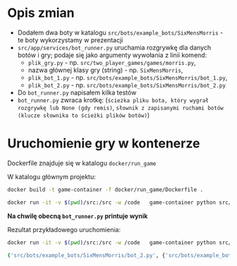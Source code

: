 # Opis zmian
- Dodałem dwa boty w katalogu `src/bots/example_bots/SixMensMorris` - te boty wykorzystamy w prezentacji
- `src/app/services/bot_runner.py` uruchamia rozgrywkę dla danych botów i gry; podaje się jako argumenty wywołania z linii komend:
     - `plik_gry.py` - np. `src/two_player_games/games/morris.py`,
     - nazwa głównej klasy gry (string) - np. `SixMensMorris`,
     - `plik_bot_1.py` - np. `src/bots/example_bots/SixMensMorris/bot_1.py`,
     - `plik_bot_2.py` - np. `src/bots/example_bots/SixMensMorris/bot_2.py`
- Do `bot_runner.py` napisałem kilka testów
- `bot_runner.py` zwraca krotkę: (`ścieżka pliku bota, który wygrał rozgrywkę lub None (gdy remis)`, `słownik z zapisanymi ruchami botów (klucze słownika to ścieżki plików botów)`)

# Uruchomienie gry w kontenerze
Dockerfile znajduje się w katalogu `docker/run_game`


W katalogu głównym projektu:
```bash
docker build -t game-container -f docker/run_game/Dockerfile .

docker run -it -v $(pwd)/src:/src -w /code   game-container python src/app/services/bot_runner.py     src/two_player_games/games/morris.py SixMensMorris     src/bots/example_bots/SixMensMorris/bot_1.py     src/bots/example_bots/SixMensMorris/bot_2.py
```
**Na chwilę obecną `bot_runner.py` printuje wynik**

Rezultat przykładowego uruchomienia:
```bash
docker run -it -v $(pwd)/src:/src -w /code   game-container python src/app/services/bot_runner.py     src/two_player_games/games/morris.py SixMensMorris     src/bots/example_bots/SixMensMorris/bot_1.py     src/bots/example_bots/SixMensMorris/bot_2.py
          
('src/bots/example_bots/SixMensMorris/bot_2.py', {'src/bots/example_bots/SixMensMorris/bot_1.py': [<morris.MorrisMove object at 0x781a734feed0>, <morris.MorrisMove object at 0x781a734ff0d0>, <morris.MorrisMove object at 0x781a734ff1d0>, <morris.MorrisMove object at 0x781a734ff090>, <morris.MorrisMove object at 0x781a734ff410>, <morris.MorrisMove object at 0x781a734ff350>, <morris.MorrisMove object at 0x781a734ff790>, <morris.MorrisMove object at 0x781a734ff7d0>, <morris.MorrisMove object at 0x781a734ffa50>, <morris.MorrisMove object at 0x781a734ffbd0>, <morris.MorrisMove object at 0x781a734ffc90>, <morris.MorrisMove object at 0x781a734ffe10>, <morris.MorrisMove object at 0x781a734fff10>, <morris.MorrisMove object at 0x781a735041d0>, <morris.MorrisMove object at 0x781a735042d0>], 'src/bots/example_bots/SixMensMorris/bot_2.py': [<morris.MorrisMove object at 0x781a734fefd0>, <morris.MorrisMove object at 0x781a734ff110>, <morris.MorrisMove object at 0x781a734ff150>, <morris.MorrisMove object at 0x781a734ff390>, <morris.MorrisMove object at 0x781a734ff510>, <morris.MorrisMove object at 0x781a734ff810>, <morris.MorrisMove object at 0x781a734ff890>, <morris.MorrisMove object at 0x781a734ffa10>, <morris.MorrisMove object at 0x781a734ff850>, <morris.MorrisMove object at 0x781a734ff9d0>, <morris.MorrisMove object at 0x781a734ffed0>, <morris.MorrisMove object at 0x781a734fff50>, <morris.MorrisMove object at 0x781a73504150>, <morris.MorrisMove object at 0x781a73504410>, <morris.MorrisMove object at 0x781a73504590>]})
```